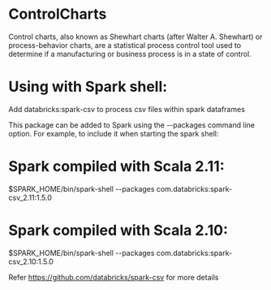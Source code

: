 # ControlCharts

Control charts, also known as Shewhart charts (after Walter A. Shewhart) or process-behavior charts, are a statistical process control tool used to determine if a manufacturing or business process is in a state of control.

# Using with Spark shell: 

Add databricks:spark-csv to process csv files within spark dataframes

This package can be added to Spark using the --packages command line option. For example, to include it when starting the spark shell:

# Spark compiled with Scala 2.11:

$SPARK_HOME/bin/spark-shell --packages com.databricks:spark-csv_2.11:1.5.0

# Spark compiled with Scala 2.10:

$SPARK_HOME/bin/spark-shell --packages com.databricks:spark-csv_2.10:1.5.0

Refer https://github.com/databricks/spark-csv for more details

